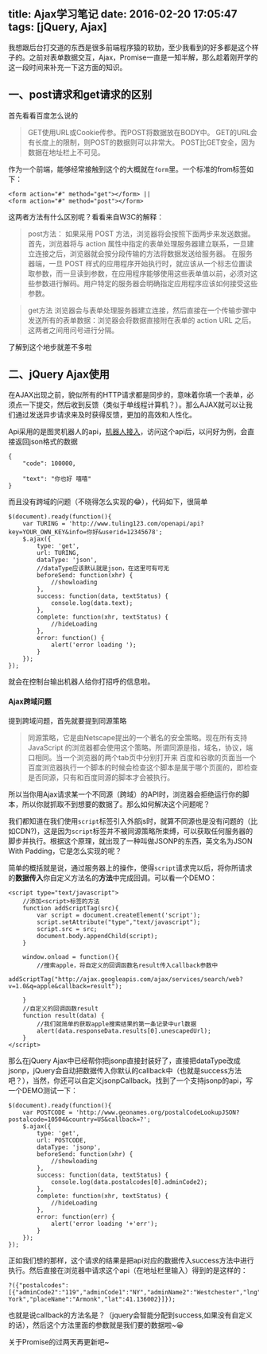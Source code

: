 title: Ajax学习笔记
date: 2016-02-20 17:05:47
tags: [jQuery, Ajax]
---

我想跟后台打交道的东西是很多前端程序猿的软肋，至少我看到的好多都是这个样子的。之前对表单数据交互，Ajax，Promise一直是一知半解，那么趁着刚开学的这一段时间来补充一下这方面的知识。

## 一、post请求和get请求的区别

首先看看百度怎么说的

>   GET使用URL或Cookie传参。而POST将数据放在BODY中。
    GET的URL会有长度上的限制，则POST的数据则可以非常大。
    POST比GET安全，因为数据在地址栏上不可见。

作为一个前端，能够经常接触到这个的大概就在`form`里。一个标准的from标签如下：

	<form action="#" method="get"></form> ||
	<form action="#" method="post"></form>

这两者方法有什么区别呢？看看来自W3C的解释：

> post方法：
如果采用 POST 方法，浏览器将会按照下面两步来发送数据。首先，浏览器将与 action 属性中指定的表单处理服务器建立联系，一旦建立连接之后，浏览器就会按分段传输的方法将数据发送给服务器。
在服务器端，一旦 POST 样式的应用程序开始执行时，就应该从一个标志位置读取参数，而一旦读到参数，在应用程序能够使用这些表单值以前，必须对这些参数进行解码。用户特定的服务器会明确指定应用程序应该如何接受这些参数。

>get方法
浏览器会与表单处理服务器建立连接，然后直接在一个传输步骤中发送所有的表单数据：浏览器会将数据直接附在表单的 action URL 之后。这两者之间用问号进行分隔。

了解到这个地步就差不多啦

<!--more-->

## 二、jQuery Ajax使用

在AJAX出现之前，貌似所有的HTTP请求都是同步的，意味着你填一个表单，必须点一下提交，然后收到反馈（类似于单线程计算机？）。那么AJAX就可以让我们通过发送异步请求来及时获得反馈，更加的高效和人性化。

Api采用的是图灵机器人的api，[机器人接入](http://www.tuling123.com/web/robot_access!index.action?cur=l_05)，访问这个api后，以问好为例，会直接返回json格式的数据

	{
		"code": 100000,

		"text": "你也好 嘻嘻"
	}

而且没有跨域的问题（不晓得怎么实现的😂），代码如下，很简单

	$(document).ready(function(){
		var TURING = 'http://www.tuling123.com/openapi/api?key=YOUR_OWN_KEY&info=你好&userid=12345678';
		$.ajax({
			type: 'get',
			url: TURING,
			dataType: 'json',
			//dataType应该默认就是json，在这里可有可无
			beforeSend: function(xhr) {
				//showloading
			},
			success: function(data, textStatus) {
				console.log(data.text);
			},
			complete: function(xhr, textStatus) {
				//hideLoading
			},
			error: function() {
				alert('error loading ');
			}
		});
	});

就会在控制台输出机器人给你打招呼的信息啦。

#### Ajax跨域问题

提到跨域问题，首先就要提到同源策略

>同源策略，它是由Netscape提出的一个著名的安全策略。现在所有支持JavaScript 的浏览器都会使用这个策略。所谓同源是指，域名，协议，端口相同。当一个浏览器的两个tab页中分别打开来 百度和谷歌的页面当一个百度浏览器执行一个脚本的时候会检查这个脚本是属于哪个页面的，即检查是否同源，只有和百度同源的脚本才会被执行。

所以当你用Ajax请求某一个不同源（跨域）的API时，浏览器会拒绝运行你的脚本，所以你就抓取不到想要的数据了。那么如何解决这个问题呢？

我们都知道在我们使用`script`标签引入外部js时，就算不同源也是没有问题的（比如CDN?)，这是因为`script`标签并不被同源策略所束缚，可以获取任何服务器的脚步并执行。根据这个原理，就出现了一种叫做JSONP的东西，英文名为JSON With Padding，它是怎么实现的呢？

简单的概括就是说，通过服务器上的操作，使得`script`请求完以后，将你所请求的**数据传入**你自定义方法名的**方法**中完成回调。可以看一个DEMO：

	<script type="text/javascript"> 
	    //添加<script>标签的方法 
	    function addScriptTag(src){
	        var script = document.createElement('script');
	        script.setAttribute("type","text/javascript");
	        script.src = src;
	        document.body.appendChild(script);
	    }

	    window.onload = function(){
	        //搜索apple，将自定义的回调函数名result传入callback参数中
	        addScriptTag("http://ajax.googleapis.com/ajax/services/search/web?v=1.0&q=apple&callback=result");

	    }
	    //自定义的回调函数result
	    function result(data) {
	        //我们就简单的获取apple搜索结果的第一条记录中url数据
	        alert(data.responseData.results[0].unescapedUrl);
	    }
	</script>

那么在jQuery Ajax中已经帮你把jsonp直接封装好了，直接把dataType改成jsonp，jQuery会自动把数据传入你默认的callback中（也就是success方法吧？），当然，你还可以自定义jsonpCallback。找到了一个支持jsonp的api，写一个DEMO测试一下：

	$(document).ready(function(){
		var POSTCODE = 'http://www.geonames.org/postalCodeLookupJSON?postalcode=10504&country=US&callback=?';
		$.ajax({
			type: 'get',
			url: POSTCODE,
			dataType: 'jsonp',
			beforeSend: function(xhr) {
				//showloading
			},
			success: function(data, textStatus) {
				console.log(data.postalcodes[0].adminCode2);
			},
			complete: function(xhr, textStatus) {
				//hideLoading
			},
			error: function(err) {
				alert('error loading '+'err');
			}
		});
	});

正如我们想的那样，这个请求的结果是把api对应的数据传入success方法中进行执行。然后直接在浏览器中请求这个api（在地址栏里输入）得到的是这样的：

	?({"postalcodes":[{"adminCode2":"119","adminCode1":"NY","adminName2":"Westchester","lng":-73.700942,"countryCode":"US","postalcode":"10504","adminName1":"New York","placeName":"Armonk","lat":41.136002}]});

也就是说callback的方法名是？（jquery会智能分配到success,如果没有自定义的话），然后这个方法里面的参数就是我们要的数据啦~😀

关于Promise的过两天再更新吧~